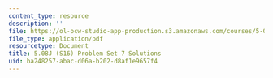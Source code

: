 ```yaml
---
content_type: resource
description: ''
file: https://ol-ocw-studio-app-production.s3.amazonaws.com/courses/5-08j-biological-chemistry-ii-spring-2016/ba248257abacd06ab202d8af1e9657f4_MIT5_08jS16ps7_soln.pdf
file_type: application/pdf
resourcetype: Document
title: 5.08J (S16) Problem Set 7 Solutions
uid: ba248257-abac-d06a-b202-d8af1e9657f4
---
```

